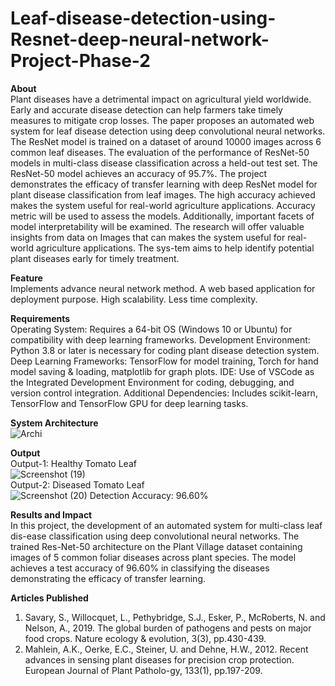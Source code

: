 # Leaf-disease-detection-using-Resnet-deep-neural-network-Project-Phase-2


**About**<br>
Plant diseases have a detrimental impact on agricultural yield worldwide. Early and accurate disease detection can help farmers take timely measures to mitigate crop losses. The paper proposes an automated web system for leaf disease detection using deep convolutional neural networks. The ResNet model is trained on a dataset of around 10000 images across 6 common leaf diseases. The evaluation of the performance of ResNet-50 models in multi-class disease classification across a held-out test set. The ResNet-50 model achieves an accuracy of 95.7%. The project demonstrates the efficacy of transfer learning with deep ResNet model for plant disease classification from leaf images. The high accuracy achieved makes the system useful for real-world agriculture applications. Accuracy metric will be used to assess the models. Additionally, important facets of model interpretability will be examined. The research will offer valuable insights from data on Images that can makes the system useful for real-world agriculture applications. The sys-tem aims to help identify potential plant diseases early for timely treatment.

**Feature**<br>
Implements advance neural network method.
A web based application for deployment purpose.
High scalability.
Less time complexity.

**Requirements**<br>
Operating System: Requires a 64-bit OS (Windows 10 or Ubuntu) for compatibility with deep learning frameworks.
Development Environment: Python 3.8 or later is necessary for coding plant disease detection system.
Deep Learning Frameworks: TensorFlow for model training, Torch for hand model saving & loading, matplotlib for graph plots. 
IDE: Use of VSCode as the Integrated Development Environment for coding, debugging, and version control integration.
Additional Dependencies: Includes scikit-learn, TensorFlow and TensorFlow GPU for deep learning tasks.

**System Architecture**<br>
![Archi](https://github.com/Username24112002/Leaf-disease-detection-using-Resnet-deep-neural-network-Project-Phase-2/assets/104640337/c3995c32-f32f-4ac7-a942-15dae84c7926)

**Output**<br>
Output-1: Healthy Tomato Leaf<br>
![Screenshot (19)](https://github.com/Username24112002/Leaf-disease-detection-using-Resnet-deep-neural-network-Project-Phase-2/assets/104640337/469b6b52-1d96-463b-8e10-bf2d816d4b9e)<br>
Output-2: Diseased Tomato Leaf<br>
![Screenshot (20)](https://github.com/Username24112002/Leaf-disease-detection-using-Resnet-deep-neural-network-Project-Phase-2/assets/104640337/be8bbdeb-87f7-4a69-8ff3-2d11497d88bb)
Detection Accuracy: 96.60%<br>

**Results and Impact**<br>
In this project, the development of an automated system for multi-class leaf dis-ease classification using deep convolutional neural networks. The trained Res-Net-50 architecture on the Plant Village dataset containing images of 5 common foliar diseases across plant species. The model achieves a test accuracy of 96.60% in classifying the diseases demonstrating the efficacy of transfer learning.<br>

**Articles Published**<br>
1.	Savary, S., Willocquet, L., Pethybridge, S.J., Esker, P., McRoberts, N. and Nelson, A., 2019. The global burden of pathogens and pests on major food crops. Nature ecology & evolution, 3(3), pp.430-439.
2.	Mahlein, A.K., Oerke, E.C., Steiner, U. and Dehne, H.W., 2012. Recent advances in sensing plant diseases for precision crop protection. European Journal of Plant Patholo-gy, 133(1), pp.197-209.
